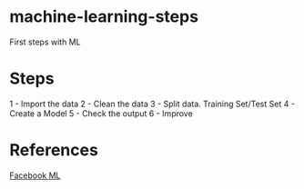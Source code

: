 # machine-learning-steps
First steps with ML

# Steps
1 - Import the data
2 - Clean the data
3 - Split data. Training Set/Test Set
4 - Create a Model 
5 - Check the output
6 - Improve

# References

[Facebook ML](https://research.fb.com/blog/2018/05/the-facebook-field-guide-to-machine-learning-video-series/)